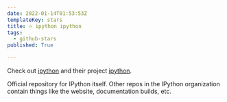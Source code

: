```yaml
---
date: 2022-01-14T01:53:53Z
templateKey: stars
title: ⭐ ipython ipython
tags:
  - github-stars
published: True

---
```


Check out [ipython](https://github.com/ipython) and their project [ipython](https://github.com/ipython/ipython).

Official repository for IPython itself. Other repos in the IPython organization contain things like the website, documentation builds, etc.

